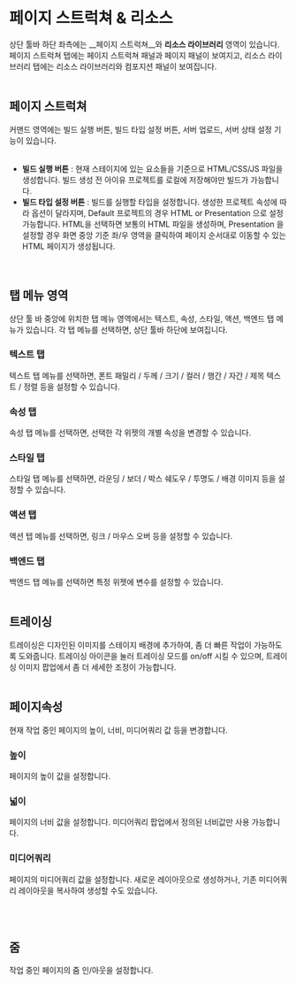 # 페이지 스트럭쳐 & 리소스
상단 툴바 하단 좌측에는 __페이지 스트럭쳐__와 __리소스 라이브러리__ 영역이 있습니다. 페이지 스트럭쳐 탭에는 페이지 스트럭쳐 패널과 페이지 패널이 보여지고, 리소스 라이브러리 탭에는 리소스 라이브러리와 컴포지션 패널이 보여집니다.<br /><br />


## 페이지 스트럭쳐
커맨드 영역에는 빌드 실행 버튼, 빌드 타입 설정 버튼, 서버 업로드, 서버 상태 설정 기능이 있습니다.<br /><br />




* __빌드 실행 버튼__ : 현재 스테이지에 있는 요소들을 기준으로 HTML/CSS/JS 파일을 생성합니다. 빌드 생성 전 아이유 프로젝트를 로컬에 저장해야만 빌드가 가능합니다.<br />
* __빌드 타입 설정 버튼__ : 빌드를 실행할 타입을 설정합니다. 생성한 프로젝트 속성에 따라 옵션이 달라지며, Default 프로젝트의 경우 HTML or Presentation 으로 설정 가능합니다. HTML을 선택하면 보통의 HTML 파일을 생성하며, Presentation 을 설정할 경우 화면 중앙 기준 좌/우 영역을 클릭하여 페이지 순서대로 이동할 수 있는 HTML 페이지가 생성됩니다.<br />
<br /><br />

## 탭 메뉴 영역
상단 툴 바 중앙에 위치한 탭 메뉴 영역에서는 텍스트, 속성, 스타일, 액션, 백엔드 탭 메뉴가 있습니다. 각 탭 메뉴를 선택하면, 상단 툴바 하단에 보여집니다. <br />

### 텍스트 탭
텍스트 탭 메뉴를 선택하면, 폰트 패밀리 / 두께 / 크기 / 컬러 / 행간 / 자간 / 제목 텍스트 / 정렬 등을 설정할 수 있습니다.

### 속성 탭
속성 탭 메뉴를 선택하면, 선택한 각 위젯의 개별 속성을 변경할 수 있습니다.

### 스타일 탭
스타일 탭 메뉴를 선택하면, 라운딩 / 보더 / 박스 쉐도우 / 투명도 / 배경 이미지 등을 설정할 수 있습니다.

### 액션 탭
액션 텝 메뉴를 선택하면, 링크 / 마우스 오버 등을 설정할 수 있습니다.

### 백엔드 탭
백엔드 탭 메뉴를 선택하면 특정 위젯에 변수를 설정할 수 있습니다.
<br /><br />


## 트레이싱
트레이싱은 디자인된 이미지를 스테이지 배경에 추가하여, 좀 더 빠른 작업이 가능하도록 도와줍니다. 트레이싱 아이콘을 눌러 트레이싱 모드를 on/off 시킬 수 있으며, 트레이싱 이미지 팝업에서 좀 더 세세한 조정이 가능합니다.
<br /><br />

## 페이지속성
현재 작업 중인 페이지의 높이, 너비, 미디어쿼리 값 등을 변경합니다. <br />

### 높이
페이지의 높이 값을 설정합니다.
### 넓이
페이지의 너비 값을 설정합니다. 미디어쿼리 팝업에서 정의된 너비값만 사용 가능합니다.
### 미디어쿼리
페이지의 미디어쿼리 값을 설정합니다. 새로운 레이아웃으로 생성하거나, 기존 미디어쿼리 레이아웃을 복사하여 생성할 수도 있습니다.

<br /><br />

## 줌
작업 중인 페이지의 줌 인/아웃을 설정합니다.